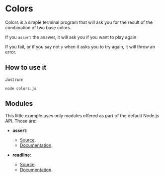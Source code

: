 # Colors

Colors is a simple terminal program that
will ask you for the result of the combination
of two base colors.

If you `assert` the answer, it will ask you if
you want to play again.

If you fail, or if you say not `y` when it asks
you to try again, it will throw an error.

## How to use it

Just run:

    node colors.js

## Modules

This little example uses only modules offered as part
of the default Node.js API. Those are:


-   **assert**:
    -   [Source](https://github.com/joyent/node/blob/master/lib/assert.js).
    -   [Documentation](http://nodejs.org/api/assert.html).

-   **readline**:
    -   [Source](https://github.com/joyent/node/blob/master/lib/readline.js).
    -   [Documentation](http://nodejs.org/api/readline.html).
